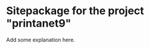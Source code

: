 Sitepackage for the project "printanet9"
==============================================================

Add some explanation here.
